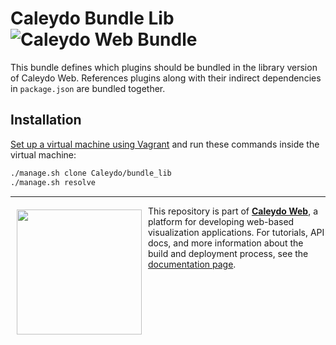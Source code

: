 Caleydo Bundle Lib ![Caleydo Web Bundle](https://img.shields.io/badge/Caleydo%20Web-Bundle-FABC15.svg)
==================

This bundle defines which plugins should be bundled in the library version of Caleydo Web. 
References plugins along with their indirect dependencies in `package.json` are bundled together. 

Installation
------------

[Set up a virtual machine using Vagrant](http://www.caleydo.org/documentation/vagrant/) and run these commands inside the virtual machine:

```bash
./manage.sh clone Caleydo/bundle_lib
./manage.sh resolve
```

***

<a href="https://caleydo.org"><img src="http://caleydo.org/assets/images/logos/caleydo.svg" align="left" width="200px" hspace="10" vspace="6"></a>
This repository is part of **[Caleydo Web](http://caleydo.org/)**, a platform for developing web-based visualization applications. For tutorials, API docs, and more information about the build and deployment process, see the [documentation page](http://caleydo.org/documentation/).




